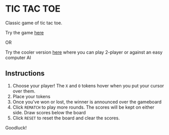 TIC TAC TOE
==========================

Classic game of tic tac toe. 

Try the game [here](https://kristabel-wong.github.io/miniature-eureka/)

 OR

 Try the cooler version [here](https://kristabel-wong.github.io/tic-tac-toe/) where you can play 2-player or against an easy computer AI

Instructions
--------------------------

1. Choose your player! The `X` and `O` tokens hover when you put your cursor over them. 
2. Place your tokens
3. Once you've won or lost, the winner is announced over the gameboard
4. Click `REMATCH` to play more rounds. The scores will be kept on either side. Draw scores below the board
5. Click `RESET` to reset the board and clear the scores.

Goodluck!



